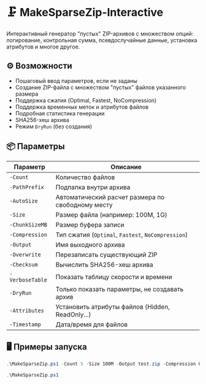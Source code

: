 # 🗜️ MakeSparseZip-Interactive

Интерактивный генератор "пустых" ZIP-архивов с множеством опций: логирование, контрольная сумма, псевдослучайные данные, установка атрибутов и многое другое.

## ⚙️ Возможности

- Пошаговый ввод параметров, если не заданы
- Создание ZIP-файла с множеством "пустых" файлов указанного размера
- Поддержка сжатия (Optimal, Fastest, NoCompression)
- Поддержка временных меток и атрибутов файлов
- Подробная статистика генерации
- SHA256-хеш архива
- Режим `DryRun` (без создания)

## 📦 Параметры

| Параметр        | Описание |
|-----------------|----------|
| `-Count`        | Количество файлов |
| `-PathPrefix`   | Подпапка внутри архива |
| `-AutoSize`     | Автоматический расчет размера по свободному месту |
| `-Size`         | Размер файла (например: 100M, 1G) |
| `-ChunkSizeMB`  | Размер буфера записи |
| `-Compression`  | Тип сжатия (`Optimal`, `Fastest`, `NoCompression`) |
| `-Output`       | Имя выходного архива |
| `-Overwrite`    | Перезаписать существующий ZIP |
| `-Checksum`     | Вычислить SHA256-хеш архива |
| `-VerboseTable` | Показать таблицу скорости и времени |
| `-DryRun`       | Только показать параметры, не создавать архив |
| `-Attributes`   | Установить атрибуты файлов (Hidden, ReadOnly...) |
| `-Timestamp`    | Дата/время для файлов |

## 🖥️ Примеры запуска

```powershell
.\MakeSparseZip.ps1 -Count 5 -Size 100M -Output test.zip -Compression Optimal -Verbose

.\MakeSparseZip.ps1
